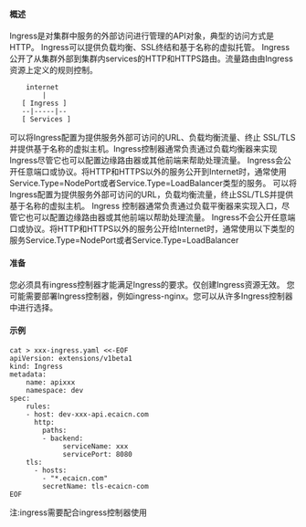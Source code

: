 #### 概述
Ingress是对集群中服务的外部访问进行管理的API对象，典型的访问方式是HTTP。
Ingress可以提供负载均衡、SSL终结和基于名称的虚拟托管。
Ingress公开了从集群外部到集群内services的HTTP和HTTPS路由。流量路由由Ingress资源上定义的规则控制。
```
    internet
        |
   [ Ingress ]
   --|-----|--
   [ Services ]
```
可以将Ingress配置为提供服务外部可访问的URL、负载均衡流量、终止 SSL/TLS并提供基于名称的虚拟主机。Ingress控制器通常负责通过负载均衡器来实现 Ingress尽管它也可以配置边缘路由器或其他前端来帮助处理流量。
Ingress会公开任意端口或协议。将HTTP和HTTPS以外的服务公开到Internet时，通常使用Service.Type=NodePort或者Service.Type=LoadBalancer类型的服务。
可以将Ingress配置为提供服务外部可访问的URL，负载均衡流量，终止SSL/TLS并提供基于名称的虚拟主机。 Ingress 控制器通常负责通过负载平衡器来实现入口，尽管它也可以配置边缘路由器或其他前端以帮助处理流量。
Ingress不会公开任意端口或协议。将HTTP和HTTPS以外的服务公开给Internet时，通常使用以下类型的服务Service.Type=NodePort或者Service.Type=LoadBalancer

#### 准备
您必须具有ingress控制器才能满足Ingress的要求。仅创建Ingress资源无效。
您可能需要部署Ingress控制器，例如ingress-nginx。您可以从许多Ingress控制器中进行选择。

#### 示例
```
cat > xxx-ingress.yaml <<-EOF 
apiVersion: extensions/v1beta1
kind: Ingress
metadata:
    name: apixxx
    namespace: dev
spec:
    rules:
    - host: dev-xxx-api.ecaicn.com
      http:
        paths:
        - backend:
             serviceName: xxx
             servicePort: 8080
    tls:
      - hosts:
        - "*.ecaicn.com"
        secretName: tls-ecaicn-com
EOF
```
注:ingress需要配合ingress控制器使用






